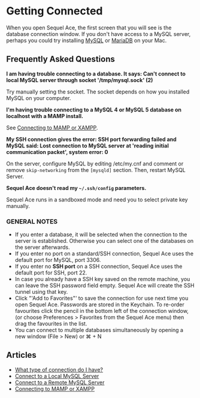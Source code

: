 # Getting Connected

When you open Sequel Ace, the first screen that you will see is the database connection window. If you don't have access to a MySQL server, perhaps you could try installing [MySQL](https://dev.mysql.com/doc/mysql-osx-excerpt/en/osx-installation.html "MySQL:Installing on MacOS") or [MariaDB](https://mariadb.com/kb/en/installing-mariadb-on-macos-using-homebrew "MariaDB:Installing on MacOS") on your Mac.

## Frequently Asked Questions

**I am having trouble connecting to a database. It says: Can't connect to local MySQL server through socket '/tmp/mysql.sock' (2)**

Try manually setting the socket. The socket depends on how you installed MySQL on your computer.

**I'm having trouble connecting to a MySQL 4 or MySQL 5 database on localhost with a MAMP install.**

See [Connecting to MAMP or XAMPP](get-connected/mamp-xampp.md "Connecting to MAMP or XAMPP").

**My SSH connection gives the error: SSH port forwarding failed and MySQL said: Lost connection to MySQL server at 'reading initial communication packet', system error: 0**

On the server, configure MySQL by editing /etc/my.cnf and comment or remove `skip-networking` from the `[mysqld]` section. Then, restart MySQL Server.

**Sequel Ace doesn't read my `~/.ssh/config` parameters.**

Sequel Ace runs in a sandboxed mode and need you to select private key manually.

### GENERAL NOTES

-   If you enter a database, it will be selected when the connection to the server is established. Otherwise you can select one of the databases on the server afterwards.
-   If you enter no port on a standard/SSH connection, Sequel Ace uses the default port for MySQL, port 3306.
-   If you enter no **SSH port** on a SSH connection, Sequel Ace uses the default port for SSH, port 22.
-   In case you already have a SSH key saved on the remote machine, you can leave the SSH password field empty. Sequel Ace will create the SSH tunnel using that key.
-   Click "'Add to Favorites"' to save the connection for use next time you open Sequel Ace. Passwords are stored in the Keychain. To re-order favourites click the pencil in the bottom left of the connection window, (or choose Preferences > Favorites from the Sequel Ace menu) then drag the favourites in the list.
-   You can connect to multiple databases simultaneously by opening a new window (File > New) or ⌘ + N

## Articles

-   [What type of connection do I have?](get-connected/connection-types.md)
-   [Connect to a Local MySQL Server](get-connected/local-connection.md)
-   [Connect to a Remote MySQL Server](get-connected/remote-connection.md)
-   [Connecting to MAMP or XAMPP](get-connected/mamp-xampp.md)
